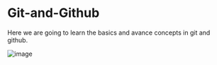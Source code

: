 # Git-and-Github

Here we are going to learn the basics and avance concepts in git and github.

![image](https://user-images.githubusercontent.com/73220561/209438792-6107572f-5cae-474b-b74e-e9ce4145dc93.png)

